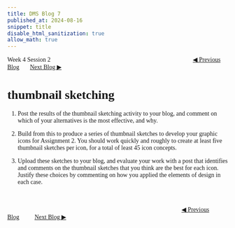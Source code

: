 ```yaml
---
title: DMS Blog 7
published_at: 2024-08-16
snippet: title
disable_html_sanitization: true
allow_math: true
---
```

<font face="Times New Roman">
Week 4 Session 2
<a href="https://d20502-d-dms1-blog-38.deno.dev/sixth-blog-post" class="button" style="margin-left:23em">◀︎ Previous Blog</a>&nbsp;&nbsp;&nbsp;&nbsp;&nbsp;&nbsp;
<a href="https://d20502-d-dms1-blog-38.deno.dev/eighth-blog-post" class="button">Next Blog ▶︎</a>

# thumbnail sketching

1. Post the results of the thumbnail sketching activity to your blog, and comment on which of your alternatives is the most effective, and why.

2. Build from this to produce a series of thumbnail sketches to develop your graphic icons for Assignment 2. You should work quickly and roughly to create at least five thumbnail sketches per icon, for a total of least 45 icon concepts. 

3. Upload these sketches to your blog, and evaluate your work with a post that identifies and comments on the thumbnail sketches that you think are the best for each icon. Justify these choices by commenting on how you applied the elements of design in each case.


<br></br>
<a href="https://d20502-d-dms1-blog-38.deno.dev/sixth-blog-post" class="button" style="margin-left:28.46em">◀︎ Previous Blog</a>&nbsp;&nbsp;&nbsp;&nbsp;&nbsp;&nbsp;&nbsp;&nbsp;&nbsp;
<a href="https://d20502-d-dms1-blog-38.deno.dev/eighth-blog-post" class="button">Next Blog ▶︎</a>
</font>